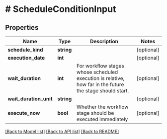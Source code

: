 # # ScheduleConditionInput

## Properties

Name | Type | Description | Notes
------------ | ------------- | ------------- | -------------
**schedule_kind** | **string** |  | [optional]
**execution_date** | **int** |  | [optional]
**wait_duration** | **int** | For workflow stages whose scheduled execution is relative, how far in the future the stage should start. | [optional]
**wait_duration_unit** | **string** |  | [optional]
**execute_now** | **bool** | Whether the workflow stage should be executed immediately | [optional]

[[Back to Model list]](../../README.md#models) [[Back to API list]](../../README.md#endpoints) [[Back to README]](../../README.md)
